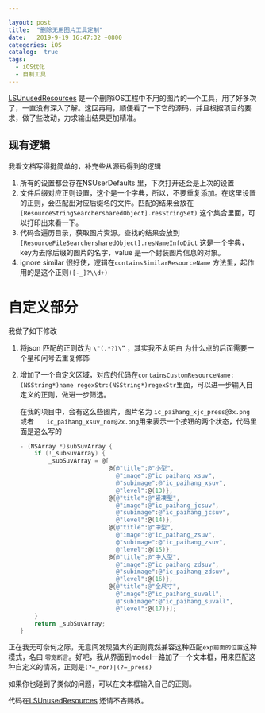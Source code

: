 ```yaml
---

layout: post
title:  "删除无用图片工具定制"
date:   2019-9-19 16:47:32 +0800
categories: iOS
catalog:  true
tags:
  - iOS优化
  - 自制工具
---
```






[LSUnusedResources](https://github.com/toolazytoname/LSUnusedResources) 是一个删除iOS工程中不用的图片的一个工具，用了好多次了，一直没有深入了解。这回再用，顺便看了一下它的源码，并且根据项目的要求，做了些改动，力求输出结果更加精准。

## 现有逻辑

我看文档写得挺简单的，补充些从源码得到的逻辑

1. 所有的设置都会存在NSUserDefaults 里，下次打开还会是上次的设置
2. 文件后缀对应正则设置，这个是一个字典，所以，不要重复添加。在这里设置的正则，会匹配出对应后缀名的文件。匹配的结果会放在 `[ResourceStringSearchersharedObject].resStringSet)`     这个集合里面，可以打印出来看一下。
3. 代码会遍历目录，获取图片资源。查找的结果会放到 `[ResourceFileSearchersharedObject].resNameInfoDict` 这是一个字典，key为去除后缀的图片的名字，value 是一个封装图片信息的对象。
4. ignore similar 很好使，逻辑在`containsSimilarResourceName` 方法里，起作用的是这个正则`([-_]?\\d+)`



# 自定义部分

我做了如下修改

1. 将json 匹配的正则改为 `\"(.*?)\”` ，其实我不太明白 为什么点的后面需要一个星和问号去重复修饰

2. 增加了一个自定义区域，对应的代码在`containsCustomResourceName:(NSString*)name regexStr:(NSString*)regexStr`里面，可以进一步输入自定义的正则，做进一步筛选。

   

   在我的项目中，会有这么些图片，图片名为 `ic_paihang_xjc_press@3x.png`  或者 `    ic_paihang_xsuv_nor@2x.png `用来表示一个按钮的两个状态，代码里面是这么写的

   ~~~objective-c
   - (NSArray *)subSuvArray {
       if (!_subSuvArray) {
           _subSuvArray = @[
                            @{@"title":@"小型",
                              @"image":@"ic_paihang_xsuv",
                              @"subimage":@"ic_paihang_xsuv",
                              @"level":@(13)},
                            @{@"title":@"紧凑型",
                              @"image":@"ic_paihang_jcsuv",
                              @"subimage":@"ic_paihang_jcsuv",
                              @"level":@(14)},
                            @{@"title":@"中型",
                              @"image":@"ic_paihang_zsuv",
                              @"subimage":@"ic_paihang_zsuv",
                              @"level":@(15)},
                            @{@"title":@"中大型",
                              @"image":@"ic_paihang_zdsuv",
                              @"subimage":@"ic_paihang_zdsuv",
                              @"level":@(16)},
                            @{@"title":@"全尺寸",
                              @"image":@"ic_paihang_suvall",
                              @"subimage":@"ic_paihang_suvall",
                              @"level":@(17)}];
       }
       return _subSuvArray;
   }
   ~~~

   

正在我无可奈何之际，无意间发现强大的正则竟然兼容这种匹配`exp前面的位置`这种模式，名曰 `零宽断言`。好吧，我从界面到model一路加了一个文本框，用来匹配这种自定义的情况，正则是`(?=_nor)|(?=_press)`

如果你也碰到了类似的问题，可以在文本框输入自己的正则。

代码在[LSUnusedResources]( https://github.com/toolazytoname/LSUnusedResources) 还请不吝赐教。

​	



